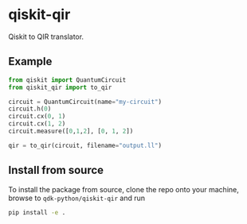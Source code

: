 # qiskit-qir

Qiskit to QIR translator.

## Example

```python
from qiskit import QuantumCircuit
from qiskit_qir import to_qir

circuit = QuantumCircuit(name="my-circuit")
circuit.h(0)
circuit.cx(0, 1)
circuit.cx(1, 2)
circuit.measure([0,1,2], [0, 1, 2])

qir = to_qir(circuit, filename="output.ll")
```

## Install from source

To install the package from source, clone the repo onto your machine, browse to `qdk-python/qiskit-qir` and run

```bash
pip install -e .
```
